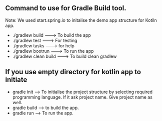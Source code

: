 ## Command to use for Gradle Build tool.

Note: We used start.spring.io to initalise the demo app structure for Kotiln app.

* ./gradlew build         ---> To build the app      
* ./gradlew test          ---> For testing      
* ./gradlew tasks         ---> for help      
* ./gradlew bootrun       ---> To run the app
* ./gradlew clean build   ---> To build clean gradlew


## If you use empty directory for kotlin app to initiate

* gradle init      --> To initialise the project structure by selecting required programming language. If it ask project name. Give project name as well.
* gradle build     --> to build the app.
* gradle run       --> To run the app.
